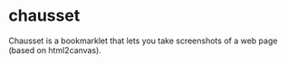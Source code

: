 chausset
========

Chausset is a bookmarklet that lets you take screenshots of a web page (based on html2canvas).